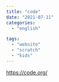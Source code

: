 ```yaml
---
title: "code"
date: "2021-07-11"
categories:
  - "english"

tags:
  - "website"
  - "scratch"
  - "kids"
---
```


https://code.org/
